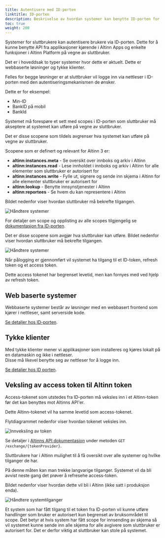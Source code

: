 ```yaml
---
title: Autentisere med ID-porten
linktitle: ID-porten
description: Beskrivelse av hvordan systemer kan benytte ID-porten for å få tilgang til APIer i Altinn 3.
toc: true
weight: 200
---
```


Systemer for sluttbrukere kan autentisere brukere via ID-porten.
Dette for å kunne benytte API fra applikasjoner kjørende i Altinn Apps og enkelte funksjoner i Altinn Platform på vegne av sluttbruker.

Det er i hoveddsak to typer systemer hvor dette er aktuelt. Dette er webbaserte løsninger og tykke klienter.

Felles for begge løsninger er at sluttbruker vil logge inn via nettleser i ID-porten med den autentiseringsmekanismen de ønsker.

Dette er for eksempel:

- Min-ID
- BankID på mobil
- BankId

Systemet må forespøre et sett med scopes i ID-porten som sluttbruker må akseptere at systemet kan utføre på vegne av sluttbruker.

Det er disse scopene som tildels avgrenser hva systemet kan utføre på vegne av sluttbruker.

Scopene som er definert og relevant for Altinn 3 er:

- **altinn:instances.meta** - Se oversikt over innboks og arkiv i Altinn
- **altinn:instances.read** - Lese innholdet i innboks og arkiv i Altinn for alle elementer som sluttbruker er autorisert for
- **altinn:instances.write** - Fylle ut, signere og sende inn skjema i Altinn for alle elementer sluttbruker er autorisert for
- **altinn:lookup** - Benytte innsynstjenester i Altinn
- **altinn:reportees** - Se hvem du kan representere i Altinn

Bildet nedenfor viser hvordan sluttbruker må bekrefte tilgangen.

![Håndtere systemer](scopeidporten.png "Håndtere systemer")

For detaljer om scope og opplisting av alle scopes tilgjengelig se [dokumentasjon fra ID-porten](https://docs.digdir.no/oidc_protocol_scope.html).

Det er disse scopene som avgjør hva sluttbruker kan utføre. Bildet nedenfor viser hvordan sluttbruker må bekrefte
tilgangen.

![Håndtere systemer](scopeidporten.png "Håndtere systemer")

Når pålogging er gjennomført vil systemet ha tilgang til et ID-token, refresh token og et access token.

Dette access tokenet har begrenset levetid, men kan fornyes med ved hjelp av refresh token.

## Web baserte systemer

Webbaserte systemer består av løsninger med en webbasert frontend som kjører i nettleser, samt serverside kode.

[Se detaljer hos ID-porten](https://docs.digdir.no/oidc_guide_idporten.html).


## Tykke klienter

Med tykke klienter mener vi applikasjoner som installeres og kjøres lokalt på en datamaskin og ikke i nettleser.  
Disse må likevel benytte seg av nettleser for å logge inn.

[Se detaljer hos ID porten](https://docs.digdir.no/oidc_auth_sbs.html).


## Veksling av access token til Altinn token

Access-tokenet som utstedes fra ID-porten må veksles inn i et Altinn-token før det kan benyttes mot Altinns API'er.

Dette Altinn-tokenet vil ha samme levetid som access-tokenet.

Flytdiagrammet nedenfor viser hvordan tokenet veksles inn.

![Innveksling av token](eus_login_process_updated.svg "Innveksling av token")

Se detaljer i [Altinns API dokumentasjon](../../authentication/spec) under metoden `GET /exchange/{tokenProvider}`.

Sluttbrukere har i Altinn mulighet til å få oversikt over alle systemer og hvilke tilganger de har.

På denne måten kan man trekke langvarige tilganger. Systemet vil da bli avvist neste gang det prøver å refresehe access-token.

Bildet nedenfor viser hvordan dette vil bli i Altinn (ikke satt i produksjon enda).

![Håndtere systemtilganger](scopemanagement.png "Håndtere systemtilganger")

Et system som har fått tilgang til et token fra ID-porten vil kunne utføre handlinger som bruker er autorisert kun begrenset av bruksområdet til scope.
Det betyr at hvis system har fått scope for innsending av skjema så vil systemet kunne sende inn alle skjema for alle avgivere som sluttbruker er autorisert for.
Det er derfor viktig at sluttbruker kan stole på systemet.
